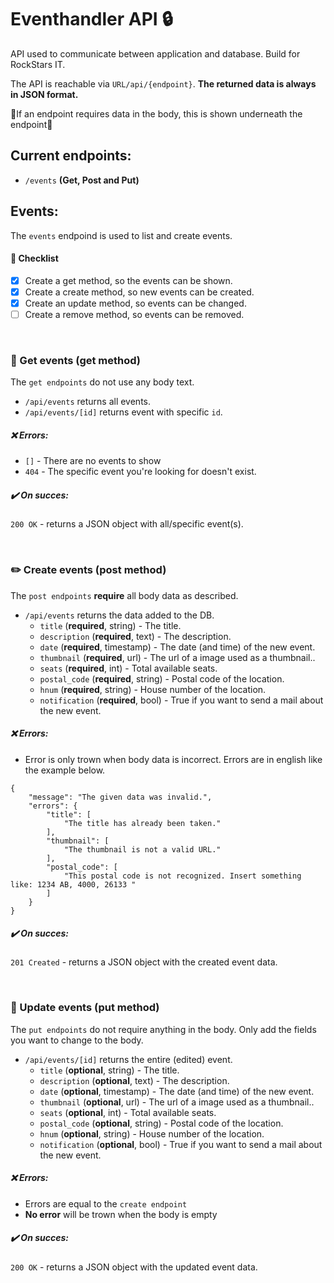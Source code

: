 # Eventhandler API :lock:
API used to communicate between application and database. Build for RockStars IT.

The API is reachable via ``URL/api/{endpoint}``. **The returned data is always in JSON format.**

:rotating_light:If an endpoint requires data in the body, this is shown underneath the endpoint:rotating_light:

## Current endpoints:
- ``/events`` **(Get, Post and Put)**


## Events:
The ``events`` endpoind is used to list and create events.

#### :page_facing_up: Checklist
- [x] Create a get method, so the events can be shown.
- [x] Create a create method, so new events can be created.
- [x] Create an update method, so events can be changed.
- [ ] Create a remove method, so events can be removed.

<br>

### :book: Get events (get method)
The ``get endpoints`` do not use any body text.
- ``/api/events`` returns all events.
- ``/api/events/[id]`` returns event with specific ``id``.

##### :x: Errors:
- ``[]`` - There are no events to show
- ``404`` - The specific event you're looking for doesn't exist.

##### :heavy_check_mark: On succes:
``200 OK`` - returns a JSON object with all/specific event(s).

<br>

### :pencil2: Create events (post method)
The ``post endpoints`` **require** all body data as described.
- ``/api/events`` returns the data added to the DB.
  - ``title`` (**required**, string) - The title.
  - ``description`` (**required**, text) - The description.
  - ``date`` (**required**, timestamp) - The date (and time) of the new event.
  - ``thumbnail`` (**required**, url) - The url of a image used as a thumbnail..
  - ``seats`` (**required**, int) - Total available seats.
  - ``postal_code`` (**required**, string) - Postal code of the location.
  - ``hnum`` (**required**, string) - House number of the location.
  - ``notification`` (**required**, bool) - True if you want to send a mail about the new event.
  
##### :x: Errors:
- Error is only trown when body data is incorrect. Errors are in english like the example below.
```
{
    "message": "The given data was invalid.",
    "errors": {
        "title": [
            "The title has already been taken."
        ],
        "thumbnail": [
            "The thumbnail is not a valid URL."
        ],
        "postal_code": [
            "This postal code is not recognized. Insert something like: 1234 AB, 4000, 26133 "
        ]
    }
}
```

##### :heavy_check_mark: On succes:
``201 Created`` - returns a JSON object with the created event data.

<br>

### :pencil: Update events (put method)
The ``put endpoints`` do not require anything in the body. Only add the fields you want to change to the body.
- ``/api/events/[id]`` returns the entire (edited) event.
  - ``title`` (<b>optional</b>, string) - The title.
  - ``description`` (<b>optional</b>, text) - The description.
  - ``date`` (<b>optional</b>, timestamp) - The date (and time) of the new event.
  - ``thumbnail`` (<b>optional</b>, url) - The url of a image used as a thumbnail..
  - ``seats`` (<b>optional</b>, int) - Total available seats.
  - ``postal_code`` (<b>optional</b>, string) - Postal code of the location.
  - ``hnum`` (<b>optional</b>, string) - House number of the location.
  - ``notification`` (<b>optional</b>, bool) - True if you want to send a mail about the new event.
  
##### :x: Errors:
- Errors are equal to the ``create endpoint``
- **No error** will be trown when the body is empty

##### :heavy_check_mark: On succes:
``200 OK`` - returns a JSON object with the updated event data.
